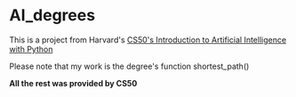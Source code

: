 # AI_degrees

This is a project from Harvard's [CS50's Introduction to Artificial Intelligence with Python](https://cs50.harvard.edu/ai/2020/)

Please note that my work is the degree's function shortest_path()

**All the rest was provided by CS50**
